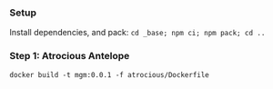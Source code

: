 ### Setup

Install dependencies, and pack:
`cd _base; npm ci; npm pack; cd ..`

### Step 1: Atrocious Antelope
`docker build -t mgm:0.0.1 -f atrocious/Dockerfile`